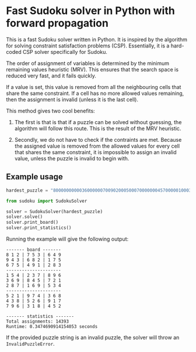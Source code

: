 # Fast Sudoku solver in Python with forward propagation

This is a fast Sudoku solver written in Python. It is inspired by the algorithm for solving constraint satisfaction problems (CSP). Essentially, it is a hard-coded CSP solver specifically for Sudoku.

The order of assignment of variables is determined by the minimum remaining values heuristic (MRV). This ensures that the search space is reduced very fast, and it fails quickly.

If a value is set, this value is removed from all the neighbouring cells that share the same constraint. If a cell has no more allowed values remaining, then the assignment is invalid (unless it is the last cell). 

This method gives two cool benefits:
    
1. The first is that is that if a puzzle can be solved without guessing, the algorithm will follow this route. This is the result of the MRV heuristic.

2. Secondly, we do not have to check if the contraints are met. Because the assigned value is removed from the allowed values for every cell that shares the same constraint, it is impossible to assign an invalid value, unless the puzzle is invalid to begin with.


## Example usage

```python
hardest_puzzle = "800000000003600000070090200050007000000045700000100030001000068008500010090000400"

from sudoku import SudokuSolver

solver = SudokuSolver(hardest_puzzle)
solver.solve()
solver.print_board()
solver.print_statistics()
```

Running the example will give the following output:

```
------- board -------
8 1 2 | 7 5 3 | 6 4 9
9 4 3 | 6 8 2 | 1 7 5
6 7 5 | 4 9 1 | 2 8 3
---------------------
1 5 4 | 2 3 7 | 8 9 6
3 6 9 | 8 4 5 | 7 2 1
2 8 7 | 1 6 9 | 5 3 4
---------------------
5 2 1 | 9 7 4 | 3 6 8
4 3 8 | 5 2 6 | 9 1 7
7 9 6 | 3 1 8 | 4 5 2

------- statistics -------
Total assignments: 14393
Runtime: 0.3474690914154053 seconds
```

If the provided puzzle string is an invalid puzzle, the solver will throw an `InvalidPuzzleError`.